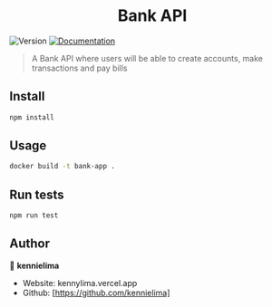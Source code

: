 <h1 align="center">Bank API</h1>
<p>
  <img alt="Version" src="https://img.shields.io/badge/version-1.0.0-blue.svg?cacheSeconds=2592000" />
  <a href="https://tee-api-v1-2.postman.co/workspace/My-Workspace~535b0db1-9c34-4c12-851e-cb95ea417220/collection/28576170-6a705c79-b836-46c7-84cf-e2c1f1df6063?action=share&source=copy-link&creator=28576170" target="_blank">
    <img alt="Documentation" src="https://img.shields.io/badge/documentation-yes-brightgreen.svg" />
  </a>
</p>

> A Bank API where users will be able to create accounts, make transactions and pay bills

## Install

```sh
npm install
```

## Usage

```sh
docker build -t bank-app .
```

## Run tests

```sh
npm run test
```

## Author

👤 **kennielima**

* Website: kennylima.vercel.app
* Github: [https://github.com/kennielima]

